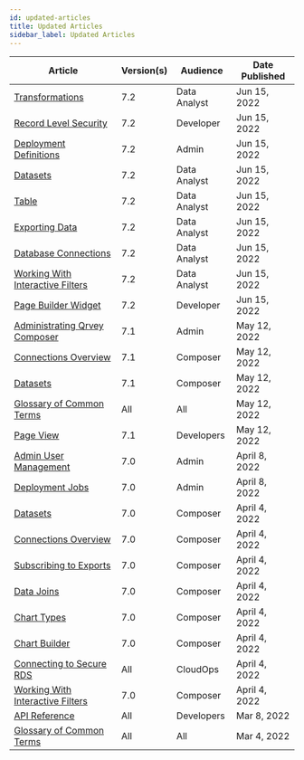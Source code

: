 ```yaml
---
id: updated-articles
title: Updated Articles
sidebar_label: Updated Articles
---
```

<div style={{textAlign: "justify"}}>

| **Article** | **Version(s)** |**Audience**|  **Date Published** |
| --- | --- | --- |--- |
|<a href="/docs/ui-docs/datasets/transformations" target="_blank">Transformations</a>|7.2|Data Analyst| Jun 15, 2022
|<a href="/docs/admin/record-level-security" target="_blank">Record Level Security</a>|7.2|Developer| Jun 15, 2022|
|<a href="/docs/admin/content-deployment/definitions" target="_blank">Deployment Definitions</a>|7.2|Admin| Jun 15, 2022|
|<a href="/docs/ui-docs/datasets/datasets" target="_blank">Datasets</a>|7.2|Data Analyst| Jun 15, 2022|
|<a href="/docs/ui-docs/dataviews/chart-types/table" target="_blank">Table</a>|7.2|Data Analyst| Jun 15, 2022|
|<a href="/docs/ui-docs/dataviews/exporting" target="_blank">Exporting Data</a>|7.2|Data Analyst| Jun 15, 2022|
|<a href="/docs/ui-docs/datasets/databases" target="_blank">Database Connections</a>|7.2|Data Analyst| Jun 15, 2022|
|<a href="/docs/ui-docs/filtering-data/working-with-filters" target="_blank">Working With Interactive Filters</a>|7.2|Data Analyst| Jun 15, 2022|
|<a href="/docs/ui-docs/builders/pages" target="_blank">Page Builder Widget</a>|7.2|Developer| Jun 15, 2022|
|<a href="/docs/admin/admin-sections-platform" target="_blank">Administrating Qrvey Composer</a>|7.1|Admin| May 12, 2022|
|<a href="/docs/ui-docs/datasets/connectors" target="_blank">Connections Overview</a>|7.1|Composer| May 12, 2022|
|<a href="/docs/ui-docs/datasets/datasets" target="_blank">Datasets</a>|7.1|Composer|May 12, 2022|
|<a href="/docs/get-started/glossary" target="_blank">Glossary of Common Terms</a>|All|All| May 12, 2022|
|<a href="/docs/embedding/widgets/app-building/widget-page-view" target="_blank">Page View</a>|7.1|Developers|May 12, 2022|
|<a href="/docs/admin/admin-managing-users" target="_blank">Admin User Management</a>|7.0|Admin|April 8, 2022|
|<a href="/docs/admin/content-deployment/jobs" target="_blank">Deployment Jobs</a>|7.0|Admin| April 8, 2022|
|<a href="/docs/ui-docs/datasets/datasets" target="_blank">Datasets</a>|7.0|Composer| April 4, 2022||
|<a href="/docs/ui-docs/datasets/connectors" target="_blank">Connections Overview</a>|7.0|Composer| April 4, 2022|
|<a href="/docs/ui-docs/subscriptions/subscribing-to-exports" target="_blank">Subscribing to Exports</a>|7.0|Composer| April 4, 2022|
|<a href="/docs/ui-docs/datasets/joins" target="_blank">Data Joins</a>|7.0|Composer| April 4, 2022|
|<a href="/docs/ui-docs/dataviews/chart-types" target="_blank">Chart Types</a>|7.0|Composer| April 4, 2022|
|<a href="/docs/ui-docs/dataviews/chart-builder" target="_blank">Chart Builder</a>|7.0|Composer| April 4, 2022|
|<a href="/docs/aws/connect-to-instance" target="_blank">Connecting to Secure RDS</a>|All| CloudOps| April 4, 2022|
|<a href="/docs/ui-docs/filtering-data/working-with-filters" target="_blank">Working With Interactive Filters</a>|7.0| Composer| April 4, 2022|
|<a href="https://tinyurl.com/atuznk6u" target="_blank">API Reference</a>|All|Developers|Mar 8, 2022|
|<a href="/docs/get-started/glossary" target="_blank">Glossary of Common Terms</a>|All|All|Mar 4, 2022|



</div>
